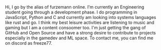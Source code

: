 Hi, I go by the alias of furzemann online. I'm currently an Engineering student going through a development phase. I do programming in JavaScript, Python and C and currently am looking into systems languages like rust and go. I think my best leisure activities are listening to music and gaming but I am a content consoomer too.
I'm just getting the gang of GitHub and Open Source and have a strong desire to contribute to projects especially in the gamedev and ML space. To contact me, you can find me on discord as freeze77.
<!---
furzemann/furzemann is a ✨ special ✨ repository because its `README.md` (this file) appears on your GitHub profile.
You can click the Preview link to take a look at your changes.
--->
